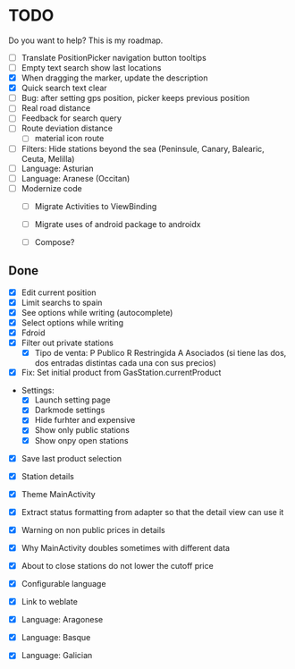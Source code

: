 # TODO

Do you want to help? This is my roadmap.


- [ ] Translate PositionPicker navigation button tooltips
- [ ] Empty text search show last locations
- [x] When dragging the marker, update the description
- [x] Quick search text clear
- [ ] Bug: after setting gps position, picker keeps previous position
- [ ] Real road distance
- [ ] Feedback for search query
- [ ] Route deviation distance
    - [ ] material icon route
- [ ] Filters: Hide stations beyond the sea (Peninsule, Canary, Balearic, Ceuta, Melilla)
- [ ] Language: Asturian
- [ ] Language: Aranese (Occitan)
- [ ] Modernize code
    - [ ] Migrate Activities to ViewBinding
    - [ ] Migrate uses of android package to androidx
    - [ ] Compose?


## Done

- [x] Edit current position
- [x] Limit searchs to spain
- [x] See options while writing (autocomplete)
- [x] Select options while writing
- [x] Fdroid
- [x] Filter out private stations
    - [x] Tipo de venta: P Publico R Restringida A Asociados (si tiene las dos, dos entradas distintas cada una con sus precios)
- [x] Fix: Set initial product from GasStation.currentProduct
- Settings:
    - [x] Launch setting page
    - [x] Darkmode settings
    - [x] Hide furhter and expensive
    - [x] Show only public stations
    - [x] Show onpy open stations
- [x] Save last product selection
- [x] Station details
- [x] Theme MainActivity
- [x] Extract status formatting from adapter so that the detail view can use it
- [x] Warning on non public prices in details
- [x] Why MainActivity doubles sometimes with different data
- [x] About to close stations do not lower the cutoff price
- [x] Configurable language
- [x] Link to weblate
- [x] Language: Aragonese
- [x] Language: Basque
- [x] Language: Galician





